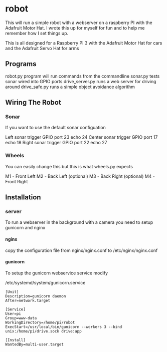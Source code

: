 # robot

This will run a simple robot with a webserver on a raspberry PI with the Adafruit Motor Hat.  I wrote this up for myself for fun and to help me remember how I set things up.

This is all designed for a Raspberry PI 3 with the Adafruit Motor Hat for cars and the Adafruit Servo Hat for arms

## Programs

robot.py program will run commands from the commandline
sonar.py tests sonar wired into GPIO ports 
drive_server.py runs a web server for driving around
drive_safe.py runs a simple object avoidance algorithm

## Wiring The Robot
### Sonar

If you want to use the default sonar configuation

Left sonar trigger GPIO port 23 echo 24
Center sonar trigger GPIO port 17 echo 18
Right sonar trigger GPIO port 22 echo 27

### Wheels

You can easily change this but this is what wheels.py expects

M1 - Front Left
M2 - Back Left (optional)
M3 - Back Right (optional)
M4 - Front Right 


## Installation

### server

To run a webserver in the background with a camera you need to setup gunicorn and nginx

#### nginx

copy the configuration file from nginx/nginx.conf to /etc/nginx/nginx.conf

#### gunicorn

To setup the gunicorn webservice service modify

/etc/systemd/system/gunicorn.service

```
[Unit]
Description=gunicorn daemon
After=network.target

[Service]
User=pi
Group=www-data
WorkingDirectory=/home/pi/robot
ExecStart=/usr/local/bin/gunicorn --workers 3 --bind unix:/home/pi/drive.sock drive:app

[Install]
WantedBy=multi-user.target
```